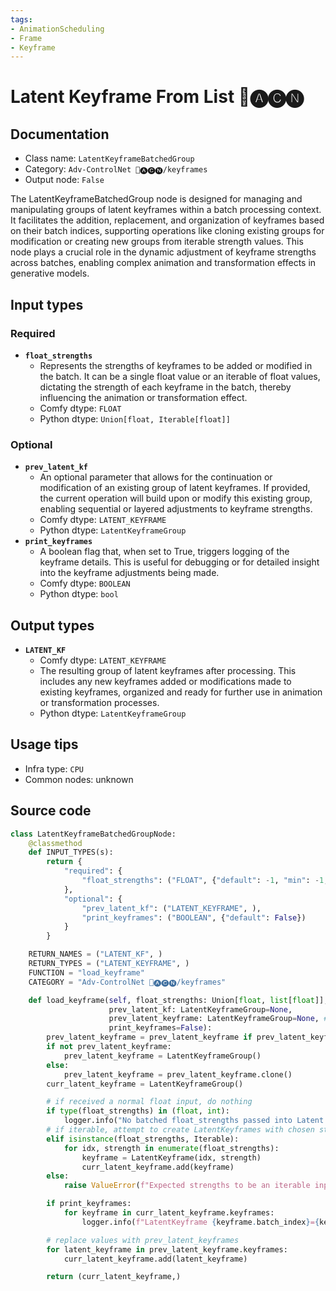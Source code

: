 ```yaml
---
tags:
- AnimationScheduling
- Frame
- Keyframe
---
```


# Latent Keyframe From List 🛂🅐🅒🅝
## Documentation
- Class name: `LatentKeyframeBatchedGroup`
- Category: `Adv-ControlNet 🛂🅐🅒🅝/keyframes`
- Output node: `False`

The LatentKeyframeBatchedGroup node is designed for managing and manipulating groups of latent keyframes within a batch processing context. It facilitates the addition, replacement, and organization of keyframes based on their batch indices, supporting operations like cloning existing groups for modification or creating new groups from iterable strength values. This node plays a crucial role in the dynamic adjustment of keyframe strengths across batches, enabling complex animation and transformation effects in generative models.
## Input types
### Required
- **`float_strengths`**
    - Represents the strengths of keyframes to be added or modified in the batch. It can be a single float value or an iterable of float values, dictating the strength of each keyframe in the batch, thereby influencing the animation or transformation effect.
    - Comfy dtype: `FLOAT`
    - Python dtype: `Union[float, Iterable[float]]`
### Optional
- **`prev_latent_kf`**
    - An optional parameter that allows for the continuation or modification of an existing group of latent keyframes. If provided, the current operation will build upon or modify this existing group, enabling sequential or layered adjustments to keyframe strengths.
    - Comfy dtype: `LATENT_KEYFRAME`
    - Python dtype: `LatentKeyframeGroup`
- **`print_keyframes`**
    - A boolean flag that, when set to True, triggers logging of the keyframe details. This is useful for debugging or for detailed insight into the keyframe adjustments being made.
    - Comfy dtype: `BOOLEAN`
    - Python dtype: `bool`
## Output types
- **`LATENT_KF`**
    - Comfy dtype: `LATENT_KEYFRAME`
    - The resulting group of latent keyframes after processing. This includes any new keyframes added or modifications made to existing keyframes, organized and ready for further use in animation or transformation processes.
    - Python dtype: `LatentKeyframeGroup`
## Usage tips
- Infra type: `CPU`
- Common nodes: unknown


## Source code
```python
class LatentKeyframeBatchedGroupNode:
    @classmethod
    def INPUT_TYPES(s):
        return {
            "required": {
                "float_strengths": ("FLOAT", {"default": -1, "min": -1, "step": 0.001, "forceInput": True}),
            },
            "optional": {
                "prev_latent_kf": ("LATENT_KEYFRAME", ),
                "print_keyframes": ("BOOLEAN", {"default": False})
            }
        }

    RETURN_NAMES = ("LATENT_KF", )
    RETURN_TYPES = ("LATENT_KEYFRAME", )
    FUNCTION = "load_keyframe"
    CATEGORY = "Adv-ControlNet 🛂🅐🅒🅝/keyframes"

    def load_keyframe(self, float_strengths: Union[float, list[float]],
                      prev_latent_kf: LatentKeyframeGroup=None,
                      prev_latent_keyframe: LatentKeyframeGroup=None, # old name
                      print_keyframes=False):
        prev_latent_keyframe = prev_latent_keyframe if prev_latent_keyframe else prev_latent_kf
        if not prev_latent_keyframe:
            prev_latent_keyframe = LatentKeyframeGroup()
        else:
            prev_latent_keyframe = prev_latent_keyframe.clone()
        curr_latent_keyframe = LatentKeyframeGroup()

        # if received a normal float input, do nothing
        if type(float_strengths) in (float, int):
            logger.info("No batched float_strengths passed into Latent Keyframe Batch Group node; will not create any new keyframes.")
        # if iterable, attempt to create LatentKeyframes with chosen strengths
        elif isinstance(float_strengths, Iterable):
            for idx, strength in enumerate(float_strengths):
                keyframe = LatentKeyframe(idx, strength)
                curr_latent_keyframe.add(keyframe)
        else:
            raise ValueError(f"Expected strengths to be an iterable input, but was {type(float_strengths).__repr__}.")    

        if print_keyframes:
            for keyframe in curr_latent_keyframe.keyframes:
                logger.info(f"LatentKeyframe {keyframe.batch_index}={keyframe.strength}")

        # replace values with prev_latent_keyframes
        for latent_keyframe in prev_latent_keyframe.keyframes:
            curr_latent_keyframe.add(latent_keyframe)

        return (curr_latent_keyframe,)

```
